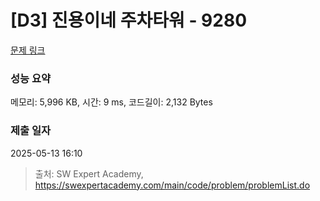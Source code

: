 # [D3] 진용이네 주차타워 - 9280 

[문제 링크](https://swexpertacademy.com/main/code/problem/problemDetail.do?contestProbId=AW9j74FacD0DFAUY) 

### 성능 요약

메모리: 5,996 KB, 시간: 9 ms, 코드길이: 2,132 Bytes

### 제출 일자

2025-05-13 16:10



> 출처: SW Expert Academy, https://swexpertacademy.com/main/code/problem/problemList.do
